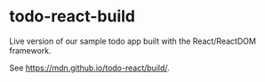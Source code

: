# todo-react-build
Live version of our sample todo app built with the React/ReactDOM framework.

See https://mdn.github.io/todo-react/build/.
